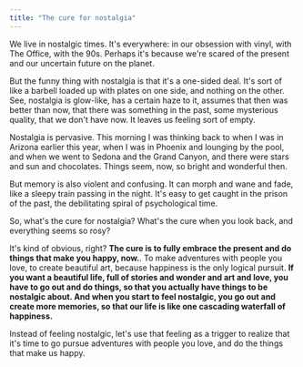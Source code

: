 ```yaml
---
title: "The cure for nostalgia"
---
```


We live in nostalgic times. It's everywhere: in our obsession with vinyl, with The Office, with the 90s. Perhaps it's because we're scared of the present and our uncertain future on the planet.

But the funny thing with nostalgia is that it's a one-sided deal. It's sort of like a barbell loaded up with plates on one side, and nothing on the other. See, nostalgia is glow-like, has a certain haze to it, assumes that then was better than now, that there was something in the past, some mysterious quality, that we don't have now. It leaves us feeling sort of empty.

Nostalgia is pervasive. This morning I was thinking back to when I was in Arizona earlier this year, when I was in Phoenix and lounging by the pool, and when we went to Sedona and the Grand Canyon, and there were stars and sun and chocolates. Things seem, now, so bright and wonderful then.

But memory is also violent and confusing. It can morph and wane and fade, like a sleepy train passing in the night. It's easy to get caught in the prison of the past, the debilitating spiral of psychological time.

So, what's the cure for nostalgia? What's the cure when you look back, and everything seems so rosy?

It's kind of obvious, right? **The cure is to fully embrace the present and do things that make you happy, now.**. To make adventures with people you love, to create beautiful art, because happiness is the only logical pursuit. **If you want a beautiful life, full of stories and wonder and art and love, you have to go out and do things, so that you actually have things to be nostalgic about. And when you start to feel nostalgic, you go out and create more memories, so that our life is like one cascading waterfall of happiness.**

Instead of feeling nostalgic, let's use that feeling as a trigger to realize that it's time to go pursue adventures with people you love, and do the things that make us happy.

